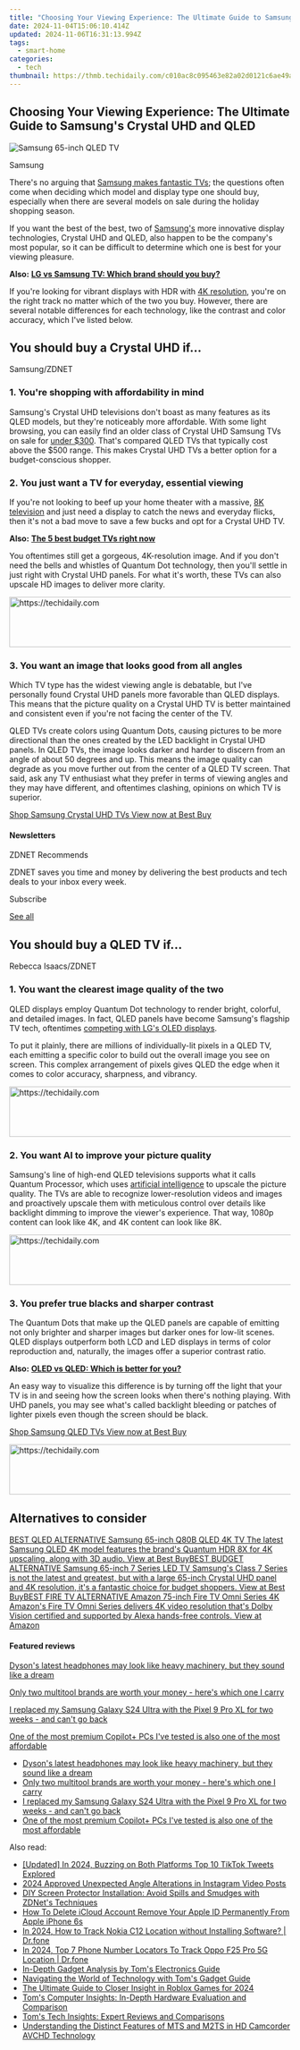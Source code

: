 ```yaml
---
title: "Choosing Your Viewing Experience: The Ultimate Guide to Samsung's Crystal UHD and QLED"
date: 2024-11-04T15:06:10.414Z
updated: 2024-11-06T16:31:13.994Z
tags:
  - smart-home
categories:
  - tech
thumbnail: https://thmb.techidaily.com/c010ac8c095463e82a02d0121c6ae49a6934a26c38ee953e2dee2be944508d80.jpg
---
```


## Choosing Your Viewing Experience: The Ultimate Guide to Samsung's Crystal UHD and QLED

![Samsung 65-inch QLED TV](https://www.zdnet.com/a/img/resize/652da9c860f89776ee2e69ab288ae636b93e4a47/2023/06/29/e849edf6-33aa-41a0-b1d6-46d322d5087a/samsung-65-inch-tv.jpg?auto=webp&width=1280)

Samsung

There's no arguing that [Samsung makes fantastic TVs](https://www.zdnet.com/home-and-office/home-entertainment/best-samsung-tv/); the questions often come when deciding which model and display type one should buy, especially when there are several models on sale during the holiday shopping season. 

If you want the best of the best, two of [Samsung's](https://shop-links.co/link/?exclusive=1&publisher_slug=itechdaily19598&url=https%3A%2F%2Fclick.linksynergy.com%2Fdeeplink%3Fid%3DIokOf8qagZo%26mid%3D47773%26u1%3Dzd-%255F%255FCOM%255FCLICK%255FID%255F%255F-dtp%26murl%3Dhttps%253A%252F%252Fwww.samsung.com%252Fus%252Ftelevisions-home-theater%252Ftvs%252Fall-tvs%252F) more innovative display technologies, Crystal UHD and QLED, also happen to be the company's most popular, so it can be difficult to determine which one is best for your viewing pleasure.

**Also:** [**LG vs Samsung TV: Which brand should you buy?**](https://www.zdnet.com/home-and-office/home-entertainment/lg-vs-samsung-tv-which-tv-brand-should-you-buy/)

If you're looking for vibrant displays with HDR with [4K resolution](https://www.zdnet.com/home-and-office/home-entertainment/best-4k-tv/), you're on the right track no matter which of the two you buy. However, there are several notable differences for each technology, like the contrast and color accuracy, which I've listed below.

## You should buy a Crystal UHD if...

Samsung/ZDNET

### 1\. You're shopping with affordability in mind

Samsung's Crystal UHD televisions don't boast as many features as its QLED models, but they're noticeably more affordable. With some light browsing, you can easily find an older class of Crystal UHD Samsung TVs on sale for [under $300](https://shop-links.co/link/?url=https%3A%2F%2Fwww.bestbuy.com%2Fsite%2Fpromo%2Fsamsung-uhd-tvs-sol13316%3Fsp%3D%252Bcurrentprice%2520skuidsaas&publisher_slug=itechdaily19598&exclusive=1). That's compared QLED TVs that typically cost above the $500 range. This makes Crystal UHD TVs a better option for a budget-conscious shopper.

### 2\. You just want a TV for everyday, essential viewing

If you're not looking to beef up your home theater with a massive, [8K television](https://www.zdnet.com/home-and-office/home-entertainment/best-8k-tv/) and just need a display to catch the news and everyday flicks, then it's not a bad move to save a few bucks and opt for a Crystal UHD TV.

**Also:** [**The 5 best budget TVs right now**](https://www.zdnet.com/home-and-office/home-entertainment/best-budget-tv/)

You oftentimes still get a gorgeous, 4K-resolution image. And if you don't need the bells and whistles of Quantum Dot technology, then you'll settle in just right with Crystal UHD panels. For what it's worth, these TVs can also upscale HD images to deliver more clarity. 

<!-- affiliate ads begin -->
<a href="https://aligracehair.sjv.io/c/5597632/1972670/19272" target="_top" id="1972670">
  <img src="//a.impactradius-go.com/display-ad/19272-1972670" border="0" alt="https://techidaily.com" width="728" height="90"/>
</a>
<img height="0" width="0" src="https://aligracehair.sjv.io/i/5597632/1972670/19272" style="position:absolute;visibility:hidden;" border="0" />
<!-- affiliate ads end -->

### 3\. You want an image that looks good from all angles

Which TV type has the widest viewing angle is debatable, but I've personally found Crystal UHD panels more favorable than QLED displays. This means that the picture quality on a Crystal UHD TV is better maintained and consistent even if you're not facing the center of the TV. 

QLED TVs create colors using Quantum Dots, causing pictures to be more directional than the ones created by the LED backlight in Crystal UHD panels. In QLED TVs, the image looks darker and harder to discern from an angle of about 50 degrees and up. This means the image quality can degrade as you move further out from the center of a QLED TV screen. That said, ask any TV enthusiast what they prefer in terms of viewing angles and they may have different, and oftentimes clashing, opinions on which TV is superior.

[Shop Samsung Crystal UHD TVs View now at Best Buy](https://shop-links.co/link/?url=https%3A%2F%2Fwww.bestbuy.com%2Fsite%2Fpromo%2Fsamsung-uhd-tvs-sol13316%3Fsp%3D-displaydate%2520skuidsaas&publisher_slug=itechdaily19598&exclusive=1)

#### Newsletters

ZDNET Recommends

ZDNET saves you time and money by delivering the best products and tech deals to your inbox every week.

 Subscribe

[See all](https://www.zdnet.com/newsletters/)

## You should buy a QLED TV if...  

Rebecca Isaacs/ZDNET

### 1\. You want the clearest image quality of the two

QLED displays employ Quantum Dot technology to render bright, colorful, and detailed images. In fact, QLED panels have become Samsung's flagship TV tech, oftentimes [competing with LG's OLED displays](https://www.zdnet.com/home-and-office/home-entertainment/oled-vs-qled/). 

To put it plainly, there are millions of individually-lit pixels in a QLED TV, each emitting a specific color to build out the overall image you see on screen. This complex arrangement of pixels gives QLED the edge when it comes to color accuracy, sharpness, and vibrancy.

<!-- affiliate ads begin -->
<a href="https://laganoo.pxf.io/c/5597632/1484950/16446" target="_top" id="1484950">
  <img src="//a.impactradius-go.com/display-ad/16446-1484950" border="0" alt="https://techidaily.com" width="728" height="90"/>
</a>
<img height="0" width="0" src="https://laganoo.pxf.io/i/5597632/1484950/16446" style="position:absolute;visibility:hidden;" border="0" />
<!-- affiliate ads end -->

### 2\. You want AI to improve your picture quality

Samsung's line of high-end QLED televisions supports what it calls Quantum Processor, which uses [artificial intelligence](https://www.zdnet.com/topic/artificial-intelligence/) to upscale the picture quality. The TVs are able to recognize lower-resolution videos and images and proactively upscale them with meticulous control over details like backlight dimming to improve the viewer's experience. That way, 1080p content can look like 4K, and 4K content can look like 8K.

<!-- affiliate ads begin -->
<a href="https://appsumo.8odi.net/c/5597632/1062450/7443" target="_top" id="1062450">
  <img src="//a.impactradius-go.com/display-ad/7443-1062450" border="0" alt="https://techidaily.com" width="600" height="90"/>
</a>
<img height="0" width="0" src="https://appsumo.8odi.net/i/5597632/1062450/7443" style="position:absolute;visibility:hidden;" border="0" />
<!-- affiliate ads end -->

### 3\. You prefer true blacks and sharper contrast

The Quantum Dots that make up the QLED panels are capable of emitting not only brighter and sharper images but darker ones for low-lit scenes. QLED displays outperform both LCD and LED displays in terms of color reproduction and, naturally, the images offer a superior contrast ratio. 

**Also:** [**OLED vs QLED: Which is better for you?**](https://www.zdnet.com/home-and-office/home-entertainment/oled-vs-qled/)

An easy way to visualize this difference is by turning off the light that your TV is in and seeing how the screen looks when there's nothing playing. With UHD panels, you may see what's called backlight bleeding or patches of lighter pixels even though the screen should be black.

[Shop Samsung QLED TVs View now at Best Buy](https://shop-links.co/link/?url=https%3A%2F%2Fwww.bestbuy.com%2Fsite%2Fsearchpage.jsp%3Fid%3Dpcat17071%26sp%3D-displaydate%2520skuidsaas%26st%3Dsamsung%2Bqled&publisher_slug=itechdaily19598&exclusive=1)

<!-- affiliate ads begin -->
<a href="https://appsumo.8odi.net/c/5597632/2137411/7443" target="_top" id="2137411">
  <img src="//a.impactradius-go.com/display-ad/7443-2137411" border="0" alt="https://techidaily.com" width="600" height="90"/>
</a>
<img height="0" width="0" src="https://appsumo.8odi.net/i/5597632/2137411/7443" style="position:absolute;visibility:hidden;" border="0" />
<!-- affiliate ads end -->

## Alternatives to consider

[BEST QLED ALTERNATIVE Samsung 65-inch Q80B QLED 4K TV The latest Samsung QLED 4K model features the brand's Quantum HDR 8X for 4K upscaling, along with 3D audio. View at Best Buy](https://shop-links.co/link/?url=https%3A%2F%2Fwww.bestbuy.com%2Fsite%2Fsamsung-65-class-q80b-qled-4k-smart-tizen-tv%2F6503080.p%3FskuId%3D6503080&publisher_slug=itechdaily19598&exclusive=1)[BEST BUDGET ALTERNATIVE Samsung 65-inch 7 Series LED TV Samsung's Class 7 Series is not the latest and greatest, but with a large 65-inch Crystal UHD panel and 4K resolution, it's a fantastic choice for budget shoppers. View at Best Buy](https://shop-links.co/link/?url=https%3A%2F%2Fwww.bestbuy.com%2Fsite%2Fsamsung-65-class-7-series-led-4k-uhd-smart-tizen-tv%2F6401722.p%3FskuId%3D6401722&publisher_slug=itechdaily19598&exclusive=1)[BEST FIRE TV ALTERNATIVE Amazon 75-inch Fire TV Omni Series 4K Amazon's Fire TV Omni Series delivers 4K video resolution that's Dolby Vision certified and supported by Alexa hands-free controls. View at Amazon](https://buy.geni.us/Proxy.ashx?TSID=368250&GR%5FURL=https%3A%2F%2Fwww.amazon.com%2Famazon-fire-tv-75-inch-omni-series-4k-smart-tv%2Fdp%2FB08T6JZTH4%3Ftag%3Dzd-buy-button-20%26ascsubtag%3D%5F%5FCOM%5FCLICK%5FID%5F%5F%7Cb4894dd8-35a8-4799-aae6-235f42538e7c%7Cdtp&dtb=1)

#### Featured reviews

[Dyson's latest headphones may look like heavy machinery, but they sound like a dream](https://www.zdnet.com/article/i-tested-dysons-500-flagship-headphones-and-theyre-more-competitive-than-expected/ "Dyson's latest headphones may look like heavy machinery, but they sound like a dream")

[Only two multitool brands are worth your money - here's which one I carry](https://www.zdnet.com/article/only-two-multitool-brands-are-worth-your-money-heres-which-one-i-carry/ "Only two multitool brands are worth your money - here's which one I carry")

[I replaced my Samsung Galaxy S24 Ultra with the Pixel 9 Pro XL for two weeks - and can't go back](https://www.zdnet.com/article/i-replaced-my-samsung-galaxy-s24-ultra-with-the-pixel-9-pro-xl-for-two-weeks-and-cant-go-back/ "I replaced my Samsung Galaxy S24 Ultra with the Pixel 9 Pro XL for two weeks - and can't go back")

[One of the most premium Copilot+ PCs I've tested is also one of the most affordable](https://www.zdnet.com/article/one-of-the-most-premium-copilot-pcs-ive-tested-is-also-one-of-the-most-affordable/ "One of the most premium Copilot+ PCs I've tested is also one of the most affordable")

* [Dyson's latest headphones may look like heavy machinery, but they sound like a dream](https://www.zdnet.com/article/i-tested-dysons-500-flagship-headphones-and-theyre-more-competitive-than-expected/ "Dyson's latest headphones may look like heavy machinery, but they sound like a dream")
* [Only two multitool brands are worth your money - here's which one I carry](https://www.zdnet.com/article/only-two-multitool-brands-are-worth-your-money-heres-which-one-i-carry/ "Only two multitool brands are worth your money - here's which one I carry")
* [I replaced my Samsung Galaxy S24 Ultra with the Pixel 9 Pro XL for two weeks - and can't go back](https://www.zdnet.com/article/i-replaced-my-samsung-galaxy-s24-ultra-with-the-pixel-9-pro-xl-for-two-weeks-and-cant-go-back/ "I replaced my Samsung Galaxy S24 Ultra with the Pixel 9 Pro XL for two weeks - and can't go back")
* [One of the most premium Copilot+ PCs I've tested is also one of the most affordable](https://www.zdnet.com/article/one-of-the-most-premium-copilot-pcs-ive-tested-is-also-one-of-the-most-affordable/ "One of the most premium Copilot+ PCs I've tested is also one of the most affordable")

<ins class="adsbygoogle"
     style="display:block"
     data-ad-format="autorelaxed"
     data-ad-client="ca-pub-7571918770474297"
     data-ad-slot="1223367746"></ins>

<ins class="adsbygoogle"
     style="display:block"
     data-ad-client="ca-pub-7571918770474297"
     data-ad-slot="8358498916"
     data-ad-format="auto"
     data-full-width-responsive="true"></ins>

<span class="atpl-alsoreadstyle">Also read:</span>
<div><ul>
<li><a href="https://twitter-clips.techidaily.com/updated-in-2024-buzzing-on-both-platforms-top-10-tiktok-tweets-explored/"><u>[Updated] In 2024, Buzzing on Both Platforms Top 10 TikTok Tweets Explored</u></a></li>
<li><a href="https://some-skills.techidaily.com/2024-approved-unexpected-angle-alterations-in-instagram-video-posts/"><u>2024 Approved Unexpected Angle Alterations in Instagram Video Posts</u></a></li>
<li><a href="https://hardware-tips.techidaily.com/diy-screen-protector-installation-avoid-spills-and-smudges-with-zdnets-techniques/"><u>DIY Screen Protector Installation: Avoid Spills and Smudges with ZDNet's Techniques</u></a></li>
<li><a href="https://apple-account.techidaily.com/how-to-delete-icloud-account-remove-your-apple-id-permanently-from-apple-iphone-6s-by-drfone-ios/"><u>How To Delete iCloud Account Remove Your Apple ID Permanently From Apple iPhone 6s</u></a></li>
<li><a href="https://android-location-track.techidaily.com/in-2024-how-to-track-nokia-c12-location-without-installing-software-drfone-by-drfone-virtual-android/"><u>In 2024, How to Track Nokia C12 Location without Installing Software? | Dr.fone</u></a></li>
<li><a href="https://android-location-track.techidaily.com/in-2024-top-7-phone-number-locators-to-track-oppo-f25-pro-5g-location-drfone-by-drfone-virtual-android/"><u>In 2024, Top 7 Phone Number Locators To Track Oppo F25 Pro 5G Location | Dr.fone</u></a></li>
<li><a href="https://hardware-reviews.techidaily.com/in-depth-gadget-analysis-by-toms-electronics-guide/"><u>In-Depth Gadget Analysis by Tom's Electronics Guide</u></a></li>
<li><a href="https://hardware-reviews.techidaily.com/navigating-the-world-of-technology-with-toms-gadget-guide/"><u>Navigating the World of Technology with Tom's Gadget Guide</u></a></li>
<li><a href="https://fox-direct.techidaily.com/the-ultimate-guide-to-closer-insight-in-roblox-games-for-2024/"><u>The Ultimate Guide to Closer Insight in Roblox Games for 2024</u></a></li>
<li><a href="https://hardware-reviews.techidaily.com/toms-computer-insights-in-depth-hardware-evaluation-and-comparison/"><u>Tom's Computer Insights: In-Depth Hardware Evaluation and Comparison</u></a></li>
<li><a href="https://hardware-reviews.techidaily.com/toms-tech-insights-expert-reviews-and-comparisons/"><u>Tom's Tech Insights: Expert Reviews and Comparisons</u></a></li>
<li><a href="https://some-guidance.techidaily.com/understanding-the-distinct-features-of-mts-and-m2ts-in-hd-camcorder-avchd-technology/"><u>Understanding the Distinct Features of MTS and M2TS in HD Camcorder AVCHD Technology</u></a></li>
</ul></div>

